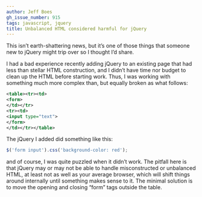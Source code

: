 ```yaml
---
author: Jeff Boes
gh_issue_number: 915
tags: javascript, jquery
title: Unbalanced HTML considered harmful for jQuery
---
```




This isn’t earth-shattering news, but it’s one of those things that someone new to jQuery might trip over so I thought I’d share.

I had a bad experience recently adding jQuery to an existing page that had less than stellar HTML construction, and I didn’t have time nor budget to clean up the HTML before starting work. Thus, I was working with something much more complex than, but equally broken as what follows:

```xml
<table><tr><td>
<form>
</td></tr>
<tr><td>
<input type="text">
</form>
</td></tr></table>
```

The jQuery I added did something like this:

```javascript
$('form input').css('background-color: red');
```

and of course, I was quite puzzled when it didn’t work. The pitfall here is that jQuery may or may not be able to handle misconstructed or unbalanced HTML, at least not as well as your average browser, which will shift things around internally until something makes sense to it. The minimal solution is to move the opening and closing “form” tags outside the table.

